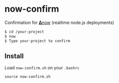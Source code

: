 # now-confirm

Confirmation for [𝚫now](http://now.sh/) (realtime node.js deployments)

```bash
$ cd /your-project
$ now
$ Type your-project to confirm
```

## Install

Load `now-confirm.sh` on your `.bashrc`

```
source now-confirm.sh
```

